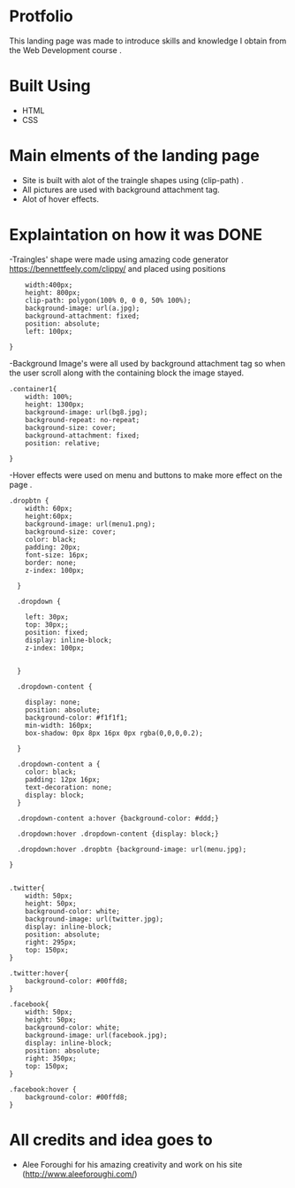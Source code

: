 # Protfolio
This landing page was made to introduce skills and knowledge I obtain from the Web Development course .
# Built Using 
- HTML
- CSS
# Main elments of the landing page 
- Site is built with alot of the traingle shapes using (clip-path) .
- All pictures are used with background attachment tag.
- Alot of hover effects.
# Explaintation on how it was DONE 
-Traingles' shape were made using amazing code generator  https://bennettfeely.com/clippy/ and placed using positions 
```tri1{
    width:400px;
    height: 800px;
    clip-path: polygon(100% 0, 0 0, 50% 100%);
    background-image: url(a.jpg);
    background-attachment: fixed;
    position: absolute;
    left: 100px;
   
}
```

-Background Image's were all used by background attachment tag so when the user scroll along with the containing block the image stayed.
```
.container1{
    width: 100%;
    height: 1300px;
    background-image: url(bg8.jpg);
    background-repeat: no-repeat;
    background-size: cover;
    background-attachment: fixed;
    position: relative;

}
```

-Hover effects were used on menu and buttons to make more effect on the page .
```
.dropbtn {
    width: 60px;
    height:60px;
    background-image: url(menu1.png);
    background-size: cover;
    color: black;
    padding: 20px;
    font-size: 16px;
    border: none;
    z-index: 100px;
   
  }
  
  .dropdown {
    
    left: 30px;
    top: 30px;;
    position: fixed;
    display: inline-block;
    z-index: 100px;


  }
  
  .dropdown-content {

    display: none;
    position: absolute;
    background-color: #f1f1f1;
    min-width: 160px;
    box-shadow: 0px 8px 16px 0px rgba(0,0,0,0.2);
   
  }
  
  .dropdown-content a {
    color: black;
    padding: 12px 16px;
    text-decoration: none;
    display: block;
  }
  
  .dropdown-content a:hover {background-color: #ddd;}
  
  .dropdown:hover .dropdown-content {display: block;}
  
  .dropdown:hover .dropbtn {background-image: url(menu.jpg);

}

```

```

.twitter{
    width: 50px;    
    height: 50px;
    background-color: white;
    background-image: url(twitter.jpg);
    display: inline-block;
    position: absolute;
    right: 295px;
    top: 150px;
}

.twitter:hover{
    background-color: #00ffd8;
}

.facebook{
    width: 50px;
    height: 50px;
    background-color: white;
    background-image: url(facebook.jpg);
    display: inline-block;
    position: absolute;
    right: 350px;
    top: 150px;
}

.facebook:hover {
    background-color: #00ffd8;
}

```
# All credits and idea goes to
- Alee Foroughi for his amazing creativity and work on his site (http://www.aleeforoughi.com/)
